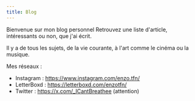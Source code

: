 ```yaml
---
title: Blog
---
```


Bienvenue sur mon blog personnel
Retrouvez une liste d'article, intéressants ou non, que j'ai écrit.

Il y a de tous les sujets, de la vie courante, à l'art comme le cinéma ou la musique.

Mes réseaux : 
- Instagram : https://www.instagram.com/enzo.tfn/
- LetterBoxd : https://letterboxd.com/enzotfn/
- Twitter : https://x.com/_ICantBreathee (attention)
